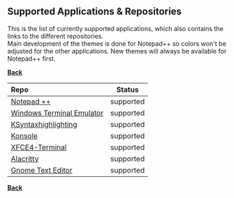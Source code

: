 ## Supported Applications & Repositories

This is the list of currently supported applications, which also contains the links to the different repositories.<br>
Main development of the themes is done for Notepad++ so colors won't be adjusted for the other applications. New themes will always be available for Notepad++
first.


**[Back](https://github.com/fm3chanic/vtuber_project)**


|Repo|Status|
|:---|:---:|
|[Notepad ++](https://github.com/fm3chanic/npp_themes)|supported|
|[Windows Terminal Emulator](https://github.com/fm3chanic/windows_terminal_themes)|supported|
|[KSyntaxhighlighting](https://github.com/fm3chanic/ksyntaxhighlighting)|supported|
|[Konsole](https://github.com/fm3chanic/kde_konsole_themes)|supported|
|[XFCE4-Terminal](https://github.com/fm3chanic/xfce4-terminal_themes)|supported|
|[Alacritty](https://github.com/fm3chanic/alacritty_themes)|supported|
|[Gnome Text Editor](https://github.com/fm3chanic/gnome_text_editor_themes)|supported|

**[Back](https://github.com/fm3chanic/vtuber_project)**